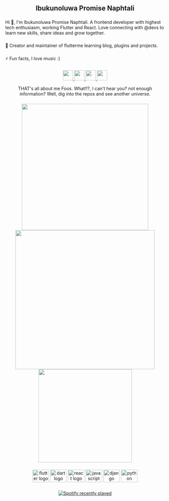 <h2 align="center">Ibukunoluwa Promise Naphtali</h2>

###

<p align="left">Hi 👋, I'm Ibukunoluwa Promise Naphtali. A frontend developer with highest tech enthusiasm, working Flutter and React. Love connecting with @devs to learn new skills, share ideas and grow together.</p>

###

<p align="left">🔭 Creator and maintainer of flutterme learning blog, plugins and projects.</p>

###

<p align="left">⚡ Fun facts, I love music :)</p>

###

<p align="center">
  <a href="https://www.facebook.com/ibukunoluwanaphtali" target="_blank" rel="noreferrer">
    <img src="https://raw.githubusercontent.com/danielcranney/readme-generator/main/public/icons/socials/facebook.svg" width="32" height="32" />
  </a>

  <a href="http://www.instagram.com/ibukunoluwanap" target="_blank">
    <img src="https://raw.githubusercontent.com/danielcranney/readme-generator/main/public/icons/socials/instagram.svg" width="32" height="32" />
  </a>

  <a href="https://www.linkedin.com/in/ibukunoluwanap" target="_blank">
    <img src="https://raw.githubusercontent.com/danielcranney/readme-generator/main/public/icons/socials/linkedin.svg" width="32" height="32" />
  </a>

  <a href="https://www.twitter.com/ibukunoluwanap" target="_blank">
    <img src="https://raw.githubusercontent.com/danielcranney/readme-generator/main/public/icons/socials/twitter.svg" width="32" height="32" />
  </a>
</p>

<p align="center">THAT's all about me Foos. What!!?, I can't hear you? not enough information? Well, dig into the repos and see another universe.</p>

###

<div align="center">
  <img src="https://github-readme-stats.vercel.app/api?username=ibukunoluwanap&show_icons=true&hide=&count_private=true&title_color=0891b2&text_color=ffffff&icon_color=0891b2&bg_color=1c1917&hide_border=true&show_icons=true" width="400"/>

  <img src="https://github-readme-streak-stats.herokuapp.com/?user=ibukunoluwanap&stroke=ffffff&background=1c1917&ring=0891b2&fire=0891b2&currStreakNum=ffffff&currStreakLabel=0891b2&sideNums=ffffff&sideLabels=ffffff&dates=ffffff&hide_border=true" width="440"/>
  
  <img src="https://github-readme-activity-graph.cyclic.app/graph?username=ibukunoluwanap&bg_color=1c1917&color=ffffff&line=0891b2&point=ffffff&area_color=1c1917&area=true&hide_border=true&custom_title=GitHub%20Commits%20Graph" height="295"/>
</div>

###

<div align="center">
  <img src="https://cdn.jsdelivr.net/gh/devicons/devicon/icons/flutter/flutter-original.svg" height="40" width="52" alt="flutter logo"  />
  <img src="https://cdn.jsdelivr.net/gh/devicons/devicon/icons/dart/dart-original.svg" height="40" width="52" alt="dart logo"  />
  <img src="https://cdn.jsdelivr.net/gh/devicons/devicon/icons/react/react-original.svg" height="40" width="52" alt="react logo"  />
  <img src="https://cdn.jsdelivr.net/gh/devicons/devicon/icons/javascript/javascript-original.svg" height="40" width="52" alt="javascript logo"  />
  <img src="https://cdn.jsdelivr.net/gh/devicons/devicon/icons/django/django-plain.svg" height="40" width="52" alt="django logo"  />
  <img src="https://cdn.jsdelivr.net/gh/devicons/devicon/icons/python/python-original.svg" height="40" width="52" alt="python logo"  />
</div>

###

<div align="center">
  <a href="https://open.spotify.com/user/vw5lc4rk3xd1gzmoyy06vmdky">
    <img src="https://spotify-recently-played-readme.vercel.app/api?user=vw5lc4rk3xd1gzmoyy06vmdky&count=2&width=500" alt="Spotify recently played"  />
  </a>
</div>

###
